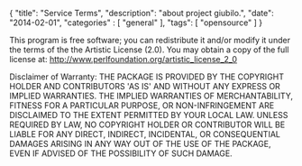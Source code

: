 {
    "title": "Service Terms",
    "description": "about project giubilo.",
    "date": "2014-02-01",
    "categories" : [
    	 "general"
    ],
    "tags": [ "opensource" ]
}

This program is free software; you can redistribute it and/or modify it
under the terms of the the Artistic License (2.0). You may obtain a
copy of the full license at: http://www.perlfoundation.org/artistic_license_2_0

Disclaimer of Warranty: THE PACKAGE IS PROVIDED BY THE COPYRIGHT HOLDER
AND CONTRIBUTORS 'AS IS' AND WITHOUT ANY EXPRESS OR IMPLIED WARRANTIES.
THE IMPLIED WARRANTIES OF MERCHANTABILITY, FITNESS FOR A PARTICULAR
PURPOSE, OR NON-INFRINGEMENT ARE DISCLAIMED TO THE EXTENT PERMITTED BY
YOUR LOCAL LAW. UNLESS REQUIRED BY LAW, NO COPYRIGHT HOLDER OR
CONTRIBUTOR WILL BE LIABLE FOR ANY DIRECT, INDIRECT, INCIDENTAL, OR
CONSEQUENTIAL DAMAGES ARISING IN ANY WAY OUT OF THE USE OF THE PACKAGE,
EVEN IF ADVISED OF THE POSSIBILITY OF SUCH DAMAGE.

